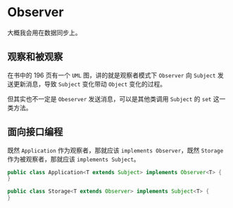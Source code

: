 # Observer

大概我会用在数据同步上。

## 观察和被观察

在书中的 196 页有一个 `UML` 图，讲的就是观察者模式下 `Observer` 向 `Subject` 发送更新消息，导致 `Subject` 变化带动 `Object` 变化的过程。

但其实也不一定是 `Obeserver` 发送消息，可以是其他类调用 `Subject` 的 `set` 这一类方法。

## 面向接口编程

既然 `Application` 作为观察者，那就应该 `implements Observer`，既然 `Storage` 作为被观察者，那就应该 `implements Subject`。

```java
public class Application<T extends Subject> implements Observer<T> {
}

public class Storage<T extends Observer> implements Subject<T> {
}
```
